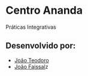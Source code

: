 # Centro Ananda

Práticas Integrativas

## Desenvolvido por:

  * [João Teodoro](http://about.me/jteodoro)
  * [João Faissal](https://www.flickr.com/photos/joaofaissal/)z
